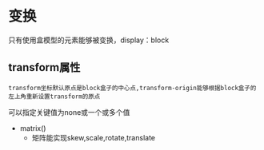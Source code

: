 # 变换

只有使用盒模型的元素能够被变换，display：block

## transform属性

`transform坐标默认原点是block盒子的中心点,transform-origin能够根据block盒子的左上角重新设置transform的原点`

可以指定关键值为none或一个或多个值

- matrix()
  - 矩阵能实现skew,scale,rotate,translate